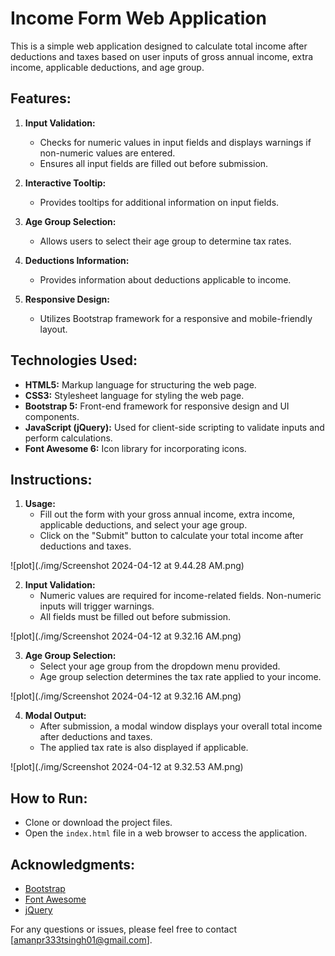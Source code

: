 # Income Form Web Application

This is a simple web application designed to calculate total income after deductions and taxes based on user inputs of gross annual income, extra income, applicable deductions, and age group.

## Features:

1. **Input Validation:**
   - Checks for numeric values in input fields and displays warnings if non-numeric values are entered.
   - Ensures all input fields are filled out before submission.

2. **Interactive Tooltip:**
   - Provides tooltips for additional information on input fields.

3. **Age Group Selection:**
   - Allows users to select their age group to determine tax rates.

4. **Deductions Information:**
   - Provides information about deductions applicable to income.

5. **Responsive Design:**
   - Utilizes Bootstrap framework for a responsive and mobile-friendly layout.

## Technologies Used:

- **HTML5:** Markup language for structuring the web page.
- **CSS3:** Stylesheet language for styling the web page.
- **Bootstrap 5:** Front-end framework for responsive design and UI components.
- **JavaScript (jQuery):** Used for client-side scripting to validate inputs and perform calculations.
- **Font Awesome 6:** Icon library for incorporating icons.

## Instructions:

1. **Usage:**
   - Fill out the form with your gross annual income, extra income, applicable deductions, and select your age group.
   - Click on the "Submit" button to calculate your total income after deductions and taxes.
   
![plot](./img/Screenshot 2024-04-12 at 9.44.28 AM.png)

2. **Input Validation:**
   - Numeric values are required for income-related fields. Non-numeric inputs will trigger warnings.
   - All fields must be filled out before submission.

![plot](./img/Screenshot 2024-04-12 at 9.32.16 AM.png)

3. **Age Group Selection:**
   - Select your age group from the dropdown menu provided.
   - Age group selection determines the tax rate applied to your income.

![plot](./img/Screenshot 2024-04-12 at 9.32.16 AM.png)

4. **Modal Output:**
   - After submission, a modal window displays your overall total income after deductions and taxes.
   - The applied tax rate is also displayed if applicable.

![plot](./img/Screenshot 2024-04-12 at 9.32.53 AM.png)


## How to Run:

- Clone or download the project files.
- Open the `index.html` file in a web browser to access the application.

## Acknowledgments:

- [Bootstrap](https://getbootstrap.com/)
- [Font Awesome](https://fontawesome.com/)
- [jQuery](https://jquery.com/)

For any questions or issues, please feel free to contact [amanpr333tsingh01@gmail.com].
